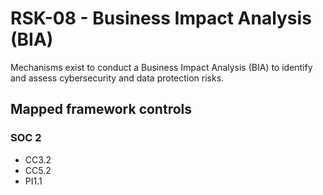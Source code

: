# RSK-08 - Business Impact Analysis (BIA)
Mechanisms exist to conduct a Business Impact Analysis (BIA) to identify and assess cybersecurity and data protection risks.
## Mapped framework controls
### SOC 2
- CC3.2
- CC5.2
- PI1.1